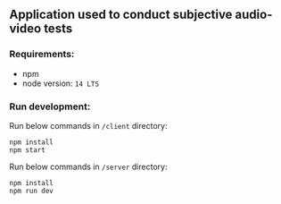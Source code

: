 ## Application used to conduct subjective audio-video tests

### Requirements:
- npm
- node version:
```14 LTS```

### Run development:
Run below commands in `/client` directory:

```
npm install
npm start
```

Run below commands in `/server` directory:
```
npm install
npm run dev
```
